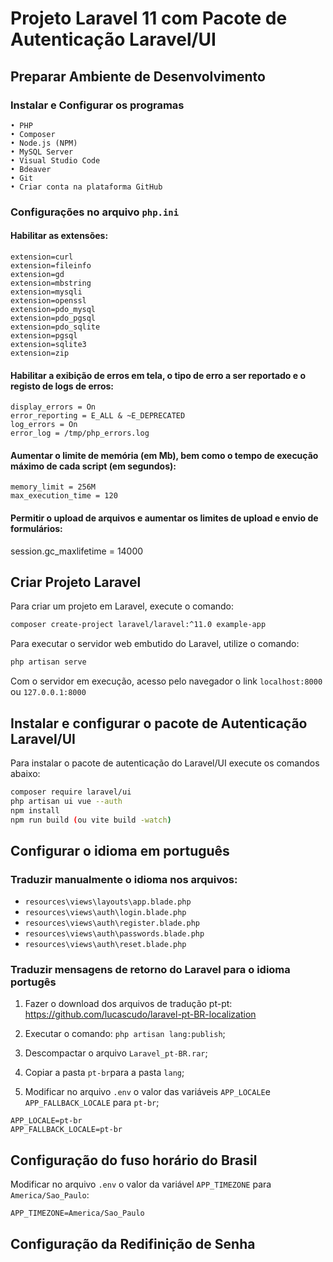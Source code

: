 # Projeto Laravel 11 com Pacote de Autenticação Laravel/UI

## Preparar Ambiente de Desenvolvimento

### Instalar e Configurar os programas

    • PHP
    • Composer
    • Node.js (NPM)
    • MySQL Server
    • Visual Studio Code
    • Bdeaver
    • Git
    • Criar conta na plataforma GitHub

### Configurações no arquivo `php.ini`

#### Habilitar as extensões:

```
extension=curl
extension=fileinfo
extension=gd
extension=mbstring
extension=mysqli
extension=openssl
extension=pdo_mysql
extension=pdo_pgsql
extension=pdo_sqlite
extension=pgsql
extension=sqlite3
extension=zip
```

#### Habilitar a exibição de erros em tela, o tipo de erro a ser reportado e o registo de logs de erros:

```
display_errors = On
error_reporting = E_ALL & ~E_DEPRECATED
log_errors = On
error_log = /tmp/php_errors.log
```

#### Aumentar o limite de memória (em Mb), bem como o tempo de execução máximo de cada script (em segundos):

```
memory_limit = 256M
max_execution_time = 120
```

#### Permitir o upload de arquivos e aumentar os limites de upload e envio de formulários:

session.gc_maxlifetime = 14000

## Criar Projeto Laravel


Para criar um projeto em Laravel, execute o comando:

```bash
composer create-project laravel/laravel:^11.0 example-app
```

Para executar o servidor web embutido do Laravel, utilize o comando:

```bash
php artisan serve
```

Com o servidor em execução, acesso pelo navegador o link `localhost:8000` ou `127.0.0.1:8000`

## Instalar e configurar o pacote de Autenticação Laravel/UI

Para instalar o pacote de autenticação do Laravel/UI execute os comandos abaixo:

```bash
composer require laravel/ui
php artisan ui vue --auth
npm install
npm run build (ou vite build -watch)
```

## Configurar o idioma em português

### Traduzir manualmente o idioma nos arquivos:

- `resources\views\layouts\app.blade.php`
- `resources\views\auth\login.blade.php`
- `resources\views\auth\register.blade.php`
- `resources\views\auth\passwords.blade.php`
- `resources\views\auth\reset.blade.php`

### Traduzir mensagens de retorno do Laravel para o idioma portugês

1. Fazer o download dos arquivos de tradução pt-pt: 
https://github.com/lucascudo/laravel-pt-BR-localization

2. Executar o comando: `php artisan lang:publish`;
3. Descompactar o arquivo `Laravel_pt-BR.rar`;
4. Copiar a pasta `pt-br`para a pasta `lang`;
5. Modificar no arquivo `.env` o valor das variáveis `APP_LOCALE`e `APP_FALLBACK_LOCALE` para `pt-br`;

```
APP_LOCALE=pt-br
APP_FALLBACK_LOCALE=pt-br
```

## Configuração do fuso horário do Brasil

Modificar no arquivo `.env` o valor da variável `APP_TIMEZONE` para `America/Sao_Paulo`:

```
APP_TIMEZONE=America/Sao_Paulo
```

## Configuração da Redifinição de Senha





